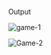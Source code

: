 Output

![game-1](https://user-images.githubusercontent.com/94215012/143169229-923a0300-3f75-4171-9e66-c5f7f933352e.png)


![Game-2](https://user-images.githubusercontent.com/94215012/143169230-364a70db-c4b5-41d3-aa31-b27538a328a6.png)



